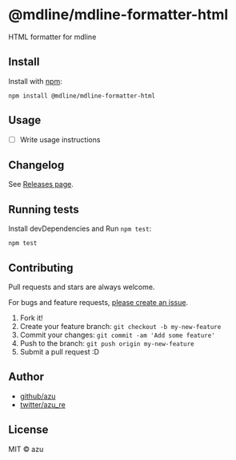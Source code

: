 # @mdline/mdline-formatter-html

HTML formatter for mdline

## Install

Install with [npm](https://www.npmjs.com/):

    npm install @mdline/mdline-formatter-html

## Usage

- [ ] Write usage instructions

## Changelog

See [Releases page](https://github.com/azu/mdline/releases).

## Running tests

Install devDependencies and Run `npm test`:

    npm test

## Contributing

Pull requests and stars are always welcome.

For bugs and feature requests, [please create an issue](https://github.com/azu/mdline/issues).

1. Fork it!
2. Create your feature branch: `git checkout -b my-new-feature`
3. Commit your changes: `git commit -am 'Add some feature'`
4. Push to the branch: `git push origin my-new-feature`
5. Submit a pull request :D

## Author

- [github/azu](https://github.com/azu)
- [twitter/azu_re](https://twitter.com/azu_re)

## License

MIT © azu
